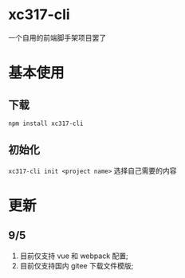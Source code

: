 # xc317-cli
一个自用的前端脚手架项目罢了
# 基本使用
## 下载
`npm install xc317-cli`
## 初始化
`xc317-cli init <project name>`
选择自己需要的内容
# 更新
## 9/5
1. 目前仅支持 vue 和 webpack 配置;
2. 目前仅支持国内 gitee 下载文件模版;